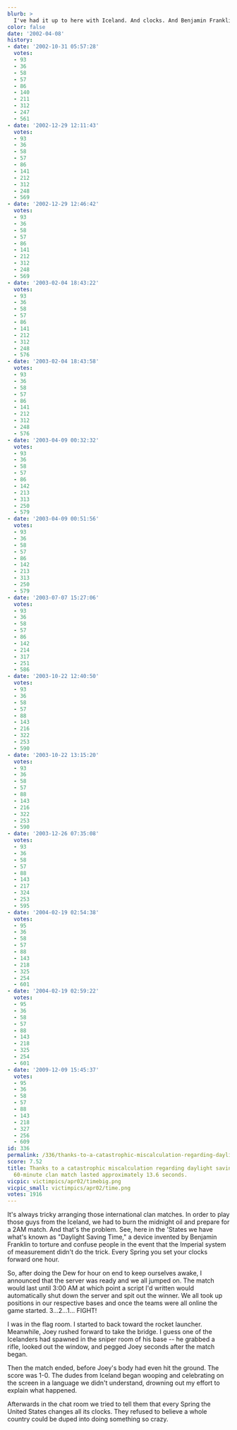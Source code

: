 ```yaml
---
blurb: >
  I've had it up to here with Iceland. And clocks. And Benjamin Franklin.
color: false
date: '2002-04-08'
history:
- date: '2002-10-31 05:57:28'
  votes:
  - 93
  - 36
  - 58
  - 57
  - 86
  - 140
  - 211
  - 312
  - 247
  - 561
- date: '2002-12-29 12:11:43'
  votes:
  - 93
  - 36
  - 58
  - 57
  - 86
  - 141
  - 212
  - 312
  - 248
  - 569
- date: '2002-12-29 12:46:42'
  votes:
  - 93
  - 36
  - 58
  - 57
  - 86
  - 141
  - 212
  - 312
  - 248
  - 569
- date: '2003-02-04 18:43:22'
  votes:
  - 93
  - 36
  - 58
  - 57
  - 86
  - 141
  - 212
  - 312
  - 248
  - 576
- date: '2003-02-04 18:43:58'
  votes:
  - 93
  - 36
  - 58
  - 57
  - 86
  - 141
  - 212
  - 312
  - 248
  - 576
- date: '2003-04-09 00:32:32'
  votes:
  - 93
  - 36
  - 58
  - 57
  - 86
  - 142
  - 213
  - 313
  - 250
  - 579
- date: '2003-04-09 00:51:56'
  votes:
  - 93
  - 36
  - 58
  - 57
  - 86
  - 142
  - 213
  - 313
  - 250
  - 579
- date: '2003-07-07 15:27:06'
  votes:
  - 93
  - 36
  - 58
  - 57
  - 86
  - 142
  - 214
  - 317
  - 251
  - 586
- date: '2003-10-22 12:40:50'
  votes:
  - 93
  - 36
  - 58
  - 57
  - 88
  - 143
  - 216
  - 322
  - 253
  - 590
- date: '2003-10-22 13:15:20'
  votes:
  - 93
  - 36
  - 58
  - 57
  - 88
  - 143
  - 216
  - 322
  - 253
  - 590
- date: '2003-12-26 07:35:08'
  votes:
  - 93
  - 36
  - 58
  - 57
  - 88
  - 143
  - 217
  - 324
  - 253
  - 595
- date: '2004-02-19 02:54:38'
  votes:
  - 95
  - 36
  - 58
  - 57
  - 88
  - 143
  - 218
  - 325
  - 254
  - 601
- date: '2004-02-19 02:59:22'
  votes:
  - 95
  - 36
  - 58
  - 57
  - 88
  - 143
  - 218
  - 325
  - 254
  - 601
- date: '2009-12-09 15:45:37'
  votes:
  - 95
  - 36
  - 58
  - 57
  - 88
  - 143
  - 218
  - 327
  - 256
  - 609
id: 336
permalink: /336/thanks-to-a-catastrophic-miscalculation-regarding-daylight-savings-time-our-60minute-clan-match-lasted-approximately-136-seconds/
score: 7.52
title: Thanks to a catastrophic miscalculation regarding daylight savings time, our
  60-minute clan match lasted approximately 13.6 seconds.
vicpic: victimpics/apr02/timebig.png
vicpic_small: victimpics/apr02/time.png
votes: 1916
---
```


It's always tricky arranging those international clan matches. In order
to play those guys from the Iceland, we had to burn the midnight oil and
prepare for a 2AM match. And that's the problem. See, here in the
'States we have what's known as "Daylight Saving Time," a device
invented by Benjamin Franklin to torture and confuse people in the event
that the Imperial system of measurement didn't do the trick. Every
Spring you set your clocks forward one hour.

So, after doing the Dew for hour on end to keep ourselves awake, I
announced that the server was ready and we all jumped on. The match
would last until 3:00 AM at which point a script I'd written would
automatically shut down the server and spit out the winner. We all took
up positions in our respective bases and once the teams were all online
the game started. 3...2...1... FIGHT!

I was in the flag room. I started to back toward the rocket launcher.
Meanwhile, Joey rushed forward to take the bridge. I guess one of the
Icelanders had spawned in the sniper room of his base -- he grabbed a
rifle, looked out the window, and pegged Joey seconds after the match
began.

Then the match ended, before Joey's body had even hit the ground. The
score was 1-0. The dudes from Iceland began wooping and celebrating on
the screen in a language we didn't understand, drowning out my effort to
explain what happened.

Afterwards in the chat room we tried to tell them that every Spring the
United States changes all its clocks. They refused to believe a whole
country could be duped into doing something so crazy.